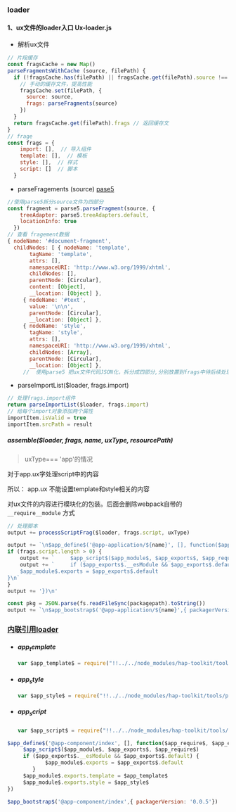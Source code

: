 ### loader



#### 1、ux文件的loader入口 Ux-loader.js



* 解析ux文件

```javascript
// 片段缓存
const fragsCache = new Map()
parseFragmentsWithCache (source, filePath) {
  if (!fragsCache.has(filePath) || fragsCache.get(filePath).source !== source) {
    // 手动的缓存文件，提高性能
    fragsCache.set(filePath, {
      source: source,
      frags: parseFragments(source)
    })
  }
  return fragsCache.get(filePath).frags // 返回缓存文
}
// frage 
const frags = {
    import: [],  // 导入组件
    template: [],  // 模板
    style: [],  // 样式
    script: []  // 脚本
  }
```



* parseFragements (source) [pase5](https://github.com/inikulin/parse5/blob/master/packages/parse5/docs/index.md#parsefragment)

```javascript
//使用parse5拆分source文件为四部分
const fragment = parse5.parseFragment(source, {
    treeAdapter: parse5.treeAdapters.default,
    locationInfo: true
  })
// 查看 fragement数据
{ nodeName: '#document-fragment',
  childNodes: [ { nodeName: 'template', 
       tagName: 'template',
       attrs: [],
       namespaceURI: 'http://www.w3.org/1999/xhtml',
       childNodes: [],
       parentNode: [Circular],
       content: [Object], 
       __location: [Object] },
     { nodeName: '#text',
       value: '\n\n',
       parentNode: [Circular],
       __location: [Object] },
     { nodeName: 'style',
       tagName: 'style',
       attrs: [],
       namespaceURI: 'http://www.w3.org/1999/xhtml',
       childNodes: [Array],
       parentNode: [Circular],
       __location: [Object] },
     //  使用parse5 把ux文件代码JSON化，拆分成四部分,分别放置到frags中待后续处理
```



* parseImportList($loader, frags.import)

```javascript
// 处理frags.import组件
return parseImportList($loader, frags.import)
// 给每个import对象添加两个属性
importItem.isValid = true
importItem.srcPath = result
```



##### assemble($loader, frags, name, uxType, resourcePath)

> uxType=== 'app'的情况

对于app.ux字处理script中的内容

所以： app.ux 不能设置template和style相关的内容

对ux文件的内容进行模块化的包装。后面会删除webpack自带的	`__require__module` 方式

```javascript
// 处理脚本
output += processScriptFrag($loader, frags.script, uxType)

output += `\n$app_define$('@app-application/${name}', [], function($app_require$, $app_exports$, $app_module$){\n`
if (frags.script.length > 0) {
    output += `     $app_script$($app_module$, $app_exports$, $app_require$)\n`
    output += `     if ($app_exports$.__esModule && $app_exports$.default) {
    $app_module$.exports = $app_exports$.default
}\n`
}
output += '})\n'

const pkg = JSON.parse(fs.readFileSync(packagepath).toString())
output += `\n$app_bootstrap$('@app-application/${name}',{ packagerVersion: '${pkg.subversion.packager}'})\n`

```



### [内联引用loader](https://webpack.docschina.org/concepts/loaders/#%E5%86%85%E8%81%94)

* #### $app_template$

  ```javascript
  var $app_template$ = require("!!../../node_modules/hap-toolkit/tools/packager/webpack/loader/json-loader.js!../../node_modules/hap-toolkit/tools/packager/webpack/loader/template-loader.js!../../node_modules/hap-toolkit/tools/packager/webpack/loader/fragment-loader.js?index=0&type=template!./index.ux?uxType=page")
  ```

* #### $app_style$

  ```javascript
  var $app_style$ = require("!!../../node_modules/hap-toolkit/tools/packager/webpack/loader/json-loader.js!../../node_modules/hap-toolkit/tools/packager/webpack/loader/style-loader.js?index=0&type=style!../../node_modules/hap-toolkit/tools/packager/webpack/loader/fragment-loader.js?index=0&type=style!./index.ux?uxType=page")
  ```

* ##### $app_script$

  ```javascript
  var $app_script$ = require("!!../../node_modules/hap-toolkit/tools/packager/webpack/loader/script-loader.js!../../node_modules/babel-loader?presets[]=/Users/chenyong/Work/project/demo/node_modules/babel-preset-env&presets=/Users/chenyong/Work/project/demo/node_modules/babel-preset-env&plugins[]=/Users/chenyong/Work/project/demo/node_modules/hap-toolkit/tools/packager/webpack/loader/jsx-loader.js&plugins=/Users/chenyong/Work/project/demo/node_modules/hap-toolkit/tools/packager/webpack/loader/jsx-loader.js&comments=false!../../node_modules/hap-toolkit/tools/packager/webpack/loader/access-loader.js!../../node_modules/hap-toolkit/tools/packager/webpack/loader/fragment-loader.js?index=0&type=script!./index.ux?uxType=page")
  ```


```javascript
$app_define$('@app-component/index', [], function($app_require$, $app_exports$, $app_module$){
     $app_script$($app_module$, $app_exports$, $app_require$)
     if ($app_exports$.__esModule && $app_exports$.default) {
            $app_module$.exports = $app_exports$.default
        }
     $app_module$.exports.template = $app_template$
     $app_module$.exports.style = $app_style$
})

$app_bootstrap$('@app-component/index',{ packagerVersion: '0.0.5'})

```

